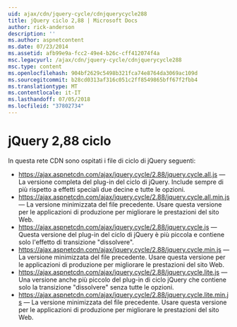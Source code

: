 ```yaml
---
uid: ajax/cdn/jquery-cycle/cdnjquerycycle288
title: jQuery ciclo 2,88 | Microsoft Docs
author: rick-anderson
description: ''
ms.author: aspnetcontent
ms.date: 07/23/2014
ms.assetid: afb99e9a-fcc2-49e4-b26c-cff412074f4a
msc.legacyurl: /ajax/cdn/jquery-cycle/cdnjquerycycle288
msc.type: content
ms.openlocfilehash: 904bf2629c5498b321fca74e8764da3069ac109d
ms.sourcegitcommit: b28cd0313af316c051c2ff8549865bff67f2fbb4
ms.translationtype: MT
ms.contentlocale: it-IT
ms.lasthandoff: 07/05/2018
ms.locfileid: "37802734"
---
```

<a name="jquery-cycle-288"></a>jQuery 2,88 ciclo
====================
In questa rete CDN sono ospitati i file di ciclo di jQuery seguenti:

- https://ajax.aspnetcdn.com/ajax/jquery.cycle/2.88/jquery.cycle.all.js &mdash; La versione completa del plug-in del ciclo di jQuery. Include sempre di più rispetto a effetti speciali due decine e tutte le opzioni.
- https://ajax.aspnetcdn.com/ajax/jquery.cycle/2.88/jquery.cycle.all.min.js &mdash; La versione minimizzata del file precedente. Usare questa versione per le applicazioni di produzione per migliorare le prestazioni del sito Web.
- https://ajax.aspnetcdn.com/ajax/jquery.cycle/2.88/jquery.cycle.js &mdash; Questa versione del plug-in del ciclo di jQuery è più piccola e contiene solo l'effetto di transizione "dissolvere".
- https://ajax.aspnetcdn.com/ajax/jquery.cycle/2.88/jquery.cycle.min.js &mdash; La versione minimizzata del file precedente. Usare questa versione per le applicazioni di produzione per migliorare le prestazioni del sito Web.
- https://ajax.aspnetcdn.com/ajax/jquery.cycle/2.88/jquery.cycle.lite.js &mdash; Una versione anche più piccolo del plug-in di ciclo jQuery che contiene solo la transizione "dissolvere" senza tutte le opzioni.
- https://ajax.aspnetcdn.com/ajax/jquery.cycle/2.88/jquery.cycle.lite.min.js &mdash; La versione minimizzata del file precedente. Usare questa versione per le applicazioni di produzione per migliorare le prestazioni del sito Web.
